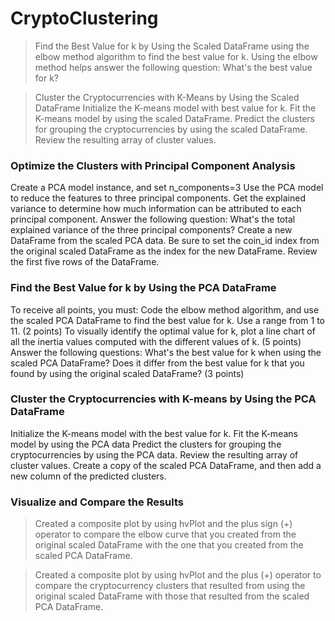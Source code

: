 # CryptoClustering

> Find the Best Value for k by Using the Scaled DataFrame using the elbow method algorithm to find the best value for k. Using the elbow method helps answer the following question: What's the best value for k? 

> Cluster the Cryptocurrencies with K-Means by Using the Scaled DataFrame
Initialize the K-means model with best value for k.
Fit the K-means model by using the scaled DataFrame.
Predict the clusters for grouping the cryptocurrencies by using the scaled DataFrame. Review the resulting array of cluster values.

### Optimize the Clusters with Principal Component Analysis

Create a PCA model instance, and set n_components=3
Use the PCA model to reduce the features to three principal components.
Get the explained variance to determine how much information can be attributed to each principal component.
Answer the following question: What's the total explained variance of the three principal components?
Create a new DataFrame from the scaled PCA data. Be sure to set the coin_id index from the original scaled DataFrame as the index for the new DataFrame. Review the first five rows of the DataFrame. 

### Find the Best Value for k by Using the PCA DataFrame

To receive all points, you must:
Code the elbow method algorithm, and use the scaled PCA DataFrame to find the best value for k. Use a range from 1 to 11. (2 points)
To visually identify the optimal value for k, plot a line chart of all the inertia values computed with the different values of k. (5 points)
Answer the following questions: What's the best value for k when using the scaled PCA DataFrame? Does it differ from the best value for k that you found by using the original scaled DataFrame? (3 points)

### Cluster the Cryptocurrencies with K-means by Using the PCA DataFrame 

Initialize the K-means model with the best value for k.
Fit the K-means model by using the PCA data
Predict the clusters for grouping the cryptocurrencies by using the PCA data. Review the resulting array of cluster values.
Create a copy of the scaled PCA DataFrame, and then add a new column of the predicted clusters.

### Visualize and Compare the Results

> Created a composite plot by using hvPlot and the plus sign (+) operator to compare the elbow curve that you created from the original scaled DataFrame with the one that you created from the scaled PCA DataFrame.

> Created a composite plot by using hvPlot and the plus (+) operator to compare the cryptocurrency clusters that resulted from using the original scaled DataFrame with those that resulted from the scaled PCA DataFrame. 
